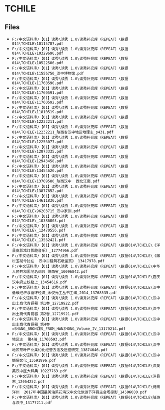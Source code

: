 # TCHILE

## Files

- `F:/中文语料库/【01】读秀\读秀 1.0\读秀补充库（REPEAT）\数据014\TCHILE\10115787.pdf`
- `F:/中文语料库/【01】读秀\读秀 1.0\读秀补充库（REPEAT）\数据014\TCHILE\10329690.pdf`
- `F:/中文语料库/【01】读秀\读秀 1.0\读秀补充库（REPEAT）\数据014\TCHILE\10522506.pdf`
- `F:/中文语料库/【01】读秀\读秀 1.0\读秀补充库（REPEAT）\数据014\TCHILE\11556750_汉中博物馆.pdf`
- `F:/中文语料库/【01】读秀\读秀 1.0\读秀补充库（REPEAT）\数据014\TCHILE\11760590.pdf`
- `F:/中文语料库/【01】读秀\读秀 1.0\读秀补充库（REPEAT）\数据014\TCHILE\11760591.pdf`
- `F:/中文语料库/【01】读秀\读秀 1.0\读秀补充库（REPEAT）\数据014\TCHILE\11760592.pdf`
- `F:/中文语料库/【01】读秀\读秀 1.0\读秀补充库（REPEAT）\数据014\TCHILE\11810519.pdf`
- `F:/中文语料库/【01】读秀\读秀 1.0\读秀补充库（REPEAT）\数据014\TCHILE\12232211.pdf`
- `F:/中文语料库/【01】读秀\读秀 1.0\读秀补充库（REPEAT）\数据014\TCHILE\12232211_陕西省汉中地区地理志_p431.pdf`
- `F:/中文语料库/【01】读秀\读秀 1.0\读秀补充库（REPEAT）\数据014\TCHILE\12256077.pdf`
- `F:/中文语料库/【01】读秀\读秀 1.0\读秀补充库（REPEAT）\数据014\TCHILE\12873335.pdf`
- `F:/中文语料库/【01】读秀\读秀 1.0\读秀补充库（REPEAT）\数据014\TCHILE\12943458.pdf`
- `F:/中文语料库/【01】读秀\读秀 1.0\读秀补充库（REPEAT）\数据014\TCHILE\13454620.pdf`
- `F:/中文语料库/【01】读秀\读秀 1.0\读秀补充库（REPEAT）\数据014\TCHILE\13709580_陕西汉中  西北江南.pdf`
- `F:/中文语料库/【01】读秀\读秀 1.0\读秀补充库（REPEAT）\数据014\TCHILE\13877652.pdf`
- `F:/中文语料库/【01】读秀\读秀 1.0\读秀补充库（REPEAT）\数据014\TCHILE\14611830.pdf`
- `F:/中文语料库/【01】读秀\读秀 1.0\读秀补充库（REPEAT）\数据014\TCHILE\96203715_汉中家训.pdf`
- `F:/中文语料库/【01】读秀\读秀 1.0\读秀补充库（REPEAT）\数据014\TCHILE\_10386003.pdf`
- `F:/中文语料库/【01】读秀\读秀 1.0\读秀补充库（REPEAT）\数据014\TCHILE\_12470556.pdf`
- `F:/中文语料库/【01】读秀\读秀 1.0\读秀补充库（REPEAT）\数据014\TCHILE\_13562421.pdf`
- `F:/中文语料库/【01】读秀\读秀 1.0\读秀补充库（REPEAT）\数据014\TCHILE\《洋县皮影戏灯影腔音乐》_12774966.pdf`
- `F:/中文语料库/【01】读秀\读秀 1.0\读秀补充库（REPEAT）\数据014\TCHILE\《雕栏玉砌今犹在  汉中古建筑石墩鉴赏》_13417978.pdf`
- `F:/中文语料库/【01】读秀\读秀 1.0\读秀补充库（REPEAT）\数据014\TCHILE\中华人民共和国地名词典 陕西省_10096842.pdf`
- `F:/中文语料库/【01】读秀\读秀 1.0\读秀补充库（REPEAT）\数据014\TCHILE\嘉庆汉中府志校勘上_13454616.pdf`
- `F:/中文语料库/【01】读秀\读秀 1.0\读秀补充库（REPEAT）\数据014\TCHILE\汉中低碳经济与循环经济_余俊光主丛书主编_2014_13768535.pdf`
- `F:/中文语料库/【01】读秀\读秀 1.0\读秀补充库（REPEAT）\数据014\TCHILE\汉中出土商代青铜器 第1卷_12719922.pdf`
- `F:/中文语料库/【01】读秀\读秀 1.0\读秀补充库（REPEAT）\数据014\TCHILE\汉中出土商代青铜器 第2卷_12719921.pdf`
- `F:/中文语料库/【01】读秀\读秀 1.0\读秀补充库（REPEAT）\数据014\TCHILE\汉中出土商代青铜器_第4卷=SHANG_BRONZES_FROM_HANZHONG_Volume_IV_13170214.pdf`
- `F:/中文语料库/【01】读秀\读秀 1.0\读秀补充库（REPEAT）\数据014\TCHILE\汉中地区志  第4册_11760593.pdf`
- `F:/中文语料库/【01】读秀\读秀 1.0\读秀补充库（REPEAT）\数据014\TCHILE\汉中地区茶叶产业集约化经营方法及途径研究_13874646.pdf`
- `F:/中文语料库/【01】读秀\读秀 1.0\读秀补充库（REPEAT）\数据014\TCHILE\汉中婚俗文化_13691996.pdf`
- `F:/中文语料库/【01】读秀\读秀 1.0\读秀补充库（REPEAT）\数据014\TCHILE\汉英英汉中医大辞典_10227763.pdf`
- `F:/中文语料库/【01】读秀\读秀 1.0\读秀补充库（REPEAT）\数据014\TCHILE\洋县志_12064252.pdf`
- `F:/中文语料库/【01】读秀\读秀 1.0\读秀补充库（REPEAT）\数据014\TCHILE\诗画洋州  2017年中国最美油菜花海汉中文化旅游节洋县主会场掠影_14506000.pdf`
- `F:/中文语料库/【01】读秀\读秀 1.0\读秀补充库（REPEAT）\数据014\TCHILE\陆游与汉中_13177211.pdf`
